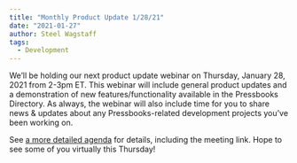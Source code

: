 ```yaml
---
title: "Monthly Product Update 1/28/21"
date: "2021-01-27"
author: Steel Wagstaff
tags: 
  - Development
---
```


We’ll be holding our next product update webinar on Thursday, January 28, 2021 from 2-3pm ET. This webinar will include general product updates and a demonstration of new features/functionality available in the Pressbooks Directory. As always, the webinar will also include time for you to share news & updates about any Pressbooks-related development projects you’ve been working on.

See [a more detailed agenda](https://docs.google.com/document/d/1BcvX0V-iDi6fJO_W8pHVOL_lec_9OTXujAfw6tFpZlQ/edit) for details, including the meeting link. Hope to see some of you virtually this Thursday!
